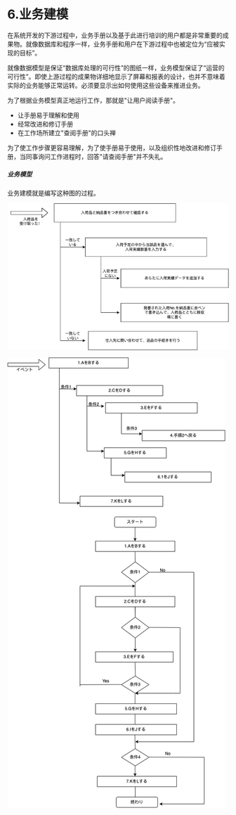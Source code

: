# 6.业务建模

在系统开发的下游过程中，业务手册以及基于此进行培训的用户都是非常重要的成果物。就像数据库和程序一样，业务手册和用户在下游过程中也被定位为“应被实现的目标”。

就像数据模型是保证“数据库处理的可行性”的图纸一样，业务模型保证了“运营的可行性”。即使上游过程的成果物详细地显示了屏幕和报表的设计，也并不意味着实际的业务能够正常运转。必须要显示出如何使用这些设备来推进业务。

为了根据业务模型真正地运行工作，那就是"让用户阅读手册"。

- 让手册易于理解和使用
- 经常改进和修订手册
- 在工作场所建立"查阅手册"的口头禅



为了使工作步骤更容易理解，为了使手册易于使用，以及组织性地改进和修订手册，当同事询问工作进程时，回答"请查阅手册"并不失礼。



##### 业务模型

业务建模就是编写这种图的过程。

![业务建模](https://github.com/RNCloudService/higher-process/blob/main/pic/7.jpg)

![复杂业务建模](https://github.com/RNCloudService/higher-process/blob/main/pic/8.jpg)




